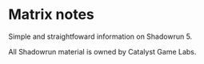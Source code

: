 # Matrix notes

Simple and straightfoward information on Shadowrun 5.

All Shadowrun material is owned by Catalyst Game Labs.
